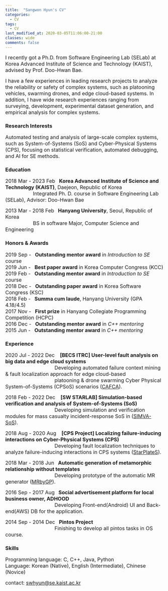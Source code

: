 ```yaml
---
title:  "Sangwon Hyun's CV"
categories:
  - CV
tags:
  - CV
last_modified_at: 2020-03-05T11:06:00-21:00  
classes: wide
comments: false
---
```


<span style="font-size:12pt"> I recently got a Ph.D. from Software Engineering Lab (SELab) at Korea Advanced Institute of Science and Technology (KAIST), advised by Prof. Doo-Hwan Bae.

<span style="font-size:12pt"> I have a few experiences in leading research projects to analyze the reliability or safety of complex systems, such as platooning vehicles, swarming drones, and edge cloud-based systems. In addition, I have wide research experiences ranging from surveying, development, experimental dataset generation, and empirical analysis for complex systems.

### Research Interests
<span style="font-size:12pt"> Automated testing and analysis of large-scale complex systems, such as System-of-Systems (SoS) and Cyber-Physical Systems (CPS), focusing on statistical verification, automated debugging, and AI for SE methods.</span>

### Education
<span style="font-size:12pt"> 2018 Mar - 2023 Feb &ensp;**Korea Advanced Institute of Science and Technology (KAIST)**, Daejeon, Republic of Korea  
<span style="font-size:12pt"> &ensp;&ensp;&ensp;&ensp;&ensp;&ensp;&ensp;&ensp;&ensp;&ensp;&ensp;Integrated Ph. D. course in Software Engineering Lab (SELab), Advisor: Doo-Hwan Bae  
  
<span style="font-size:12pt"> 2013 Mar - 2018 Feb &ensp;**Hanyang University**, Seoul, Republic of Korea  
<span style="font-size:12pt"> &ensp;&ensp;&ensp;&ensp;&ensp;&ensp;&ensp;&ensp;&ensp;&ensp;&ensp;BS in software Major, Computer Science and Engineering 

### Honors & Awards
<!--| 2019 Sep - | **Outstanding mentor award** in *Introduction to SE (CS350)* course  |
|------------|---|
| 2019 Jun - | **Best paper award** in Korea Computer Congress (KCC)  |
| 2019 Feb - | **Outstanding mentor award** in *Introduction to SE (CS350)* course   |
| 2018 Dec - | **Outstanding paper award** in Korea Software Congress (KSC)  |
| 2018 Feb - | **Summa cum laude**, Hanyang University (GPA 4.18/4.5)  |
| 2017 Nov - | **First prize** in Hanyang Collegiate Programming Competition (HCPC) |
| 2016 Dec - | **Outstanding mentor award** in *C++ mentoring*  |
| 2015 Jun - | **Outstanding mentor award** in *C++ mentoring*  | -->

<span style="font-size:12pt"> 2019 Sep - &ensp;**Outstanding mentor award** in *Introduction to SE* course  
<span style="font-size:12pt"> 2019 Jun - &ensp;**Best paper award** in Korea Computer Congress (KCC)  
<span style="font-size:12pt"> 2019 Feb - &ensp;**Outstanding mentor award** in *Introduction to SE* course  
<span style="font-size:12pt"> 2018 Dec - &ensp;**Outstanding paper award** in Korea Software Congress (KSC)  
<span style="font-size:12pt"> 2018 Feb - &ensp;**Summa cum laude**, Hanyang University (GPA 4.18/4.5)  
<span style="font-size:12pt"> 2017 Nov - &ensp;**First prize** in Hanyang Collegiate Programming Competition (HCPC)  
<span style="font-size:12pt"> 2016 Dec - &ensp;**Outstanding mentor award** in *C++ mentoring*  
<span style="font-size:12pt"> 2015 Jun - &ensp;**Outstanding mentor award** in *C++ mentoring*

### Experience
<span style="font-size:12pt"> 2020 Jul - 2022 Dec &ensp; **\[BECS ITRC\] User-level fault analysis on big data and edge cloud systems**  
<span style="font-size:12pt"> &ensp;&ensp;&ensp;&ensp;&ensp;&ensp;&ensp;&ensp;&ensp;&ensp;&ensp;&ensp;&ensp;&ensp;&ensp;&ensp;&ensp;&ensp;&ensp; Developing automated failure context mining & fault localization approach for edge cloud-based 
<br> 
&ensp;&ensp;&ensp;&ensp;&ensp;&ensp;&ensp;&ensp;&ensp;&ensp;&ensp;&ensp;&ensp;&ensp;&ensp;&ensp;&ensp;&ensp;&ensp; platooning & drone swarming Cyber Physical System-of-Systems (CPSoS) scenarios ([CAFCA](https://github.com/abalon1210/CAFCA---Context-Aware-Fuzzy-Clustering-for-Analyzing-Interaction-Failures)).  

<span style="font-size:12pt"> 2018 Feb - 2022 Dec &ensp; **\[SW STARLAB\] Simulation-based verification and analysis of System-of-Systems (SoS)**  
<span style="font-size:12pt"> &ensp;&ensp;&ensp;&ensp;&ensp;&ensp;&ensp;&ensp;&ensp;&ensp;&ensp;&ensp;&ensp;&ensp;&ensp;&ensp;&ensp;&ensp;&ensp; Developing simulation and verification modules for mass casualty incident-response SoS in ([SIMVA-SoS](https://github.com/psumin/SoS-simulation-engine)).  

<span style="font-size:12pt"> 2018 Aug - 2020 Aug &ensp; **\[CPS Project\] Localizing failure-inducing interactions on Cyber-Physical Systems (CPS)**  
<span style="font-size:12pt"> &ensp;&ensp;&ensp;&ensp;&ensp;&ensp;&ensp;&ensp;&ensp;&ensp;&ensp;&ensp;&ensp;&ensp;&ensp;&ensp;&ensp;&ensp;&ensp; Developing fault localization techniques to analyze failure-inducing interactions in CPS systems ([StarPlateS](https://github.com/KAIST-SE-Lab/StarPlateS)).  

<span style="font-size:12pt"> 2018 Mar - 2018 Jun &ensp;**Automatic generation of metamorphic relationship without templates**  
<span style="font-size:12pt"> &ensp;&ensp;&ensp;&ensp;&ensp;&ensp;&ensp;&ensp;&ensp;&ensp;&ensp;&ensp;&ensp;&ensp;&ensp;&ensp;&ensp;&ensp;&ensp; Developing prototype of the automatic MR generator ([MRbyGP](https://github.com/MisterAI/MRbyGP)).  

<span style="font-size:12pt"> 2016 Sep - 2017 Aug &ensp;**Social advertisement platform for local business owner, ADHOOD**  
<span style="font-size:12pt"> &ensp;&ensp;&ensp;&ensp;&ensp;&ensp;&ensp;&ensp;&ensp;&ensp;&ensp;&ensp;&ensp;&ensp;&ensp;&ensp;&ensp;&ensp;&ensp; Developing Front-end(Android) UI and Back-end(AWS) DB for the application.  

<span style="font-size:12pt"> 2014 Sep - 2014 Dec &ensp;**Pintos Project**  
<span style="font-size:12pt"> &ensp;&ensp;&ensp;&ensp;&ensp;&ensp;&ensp;&ensp;&ensp;&ensp;&ensp;&ensp;&ensp;&ensp;&ensp;&ensp;&ensp;&ensp;&ensp; Finishing to develop all pintos tasks in OS course.  
  
### Skills  
<span style="font-size:12pt"> Programming language: C, C++, Java, Python  
<span style="font-size:12pt"> Language: Korean (Native), English (Intermediate), Chinese (Novice)  

<span style="font-size:12pt"> contact: swhyun@se.kaist.ac.kr
